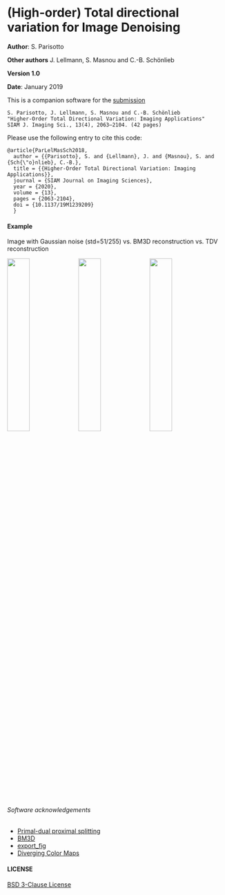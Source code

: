 # (High-order) Total directional variation for Image Denoising

**Author**: S. Parisotto

**Other authors** J. Lellmann, S. Masnou and C.-B. Schönlieb

**Version 1.0**

**Date**: January 2019

This is a companion software for the [submission](https://epubs.siam.org/doi/abs/10.1137/19M1239209)
```
S. Parisotto, J. Lellmann, S. Masnou and C.-B. Schönlieb 
"Higher-Order Total Directional Variation: Imaging Applications"
SIAM J. Imaging Sci., 13(4), 2063–2104. (42 pages) 
```
Please use the following entry to cite this code:
```
@article{ParLelMasSch2018,
  author = {{Parisotto}, S. and {Lellmann}, J. and {Masnou}, S. and {Sch{\"o}nlieb}, C.-B.},
  title = {{Higher-Order Total Directional Variation: Imaging Applications}},
  journal = {SIAM Journal on Imaging Sciences},
  year = {2020},
  volume = {13},
  pages = {2063-2104},
  doi = {10.1137/19M1239209}
  }
```

#### Example
Image with Gaussian noise  (std=51/255) vs. BM3D reconstruction vs. TDV reconstruction

<img src="https://raw.githubusercontent.com/simoneparisotto/TDV-for-image-denoising/master/results/rainbow/20percent_gauss_noisy.png"  width=32%> <img src="https://raw.githubusercontent.com/simoneparisotto/TDV-for-image-denoising/master/results/rainbow/u_bm3d_image_PSNR34.5294.png" width=32%> <img src="https://raw.githubusercontent.com/simoneparisotto/TDV-for-image-denoising/master/results/rainbow/u_eta3.5_bvary_a1-0-1_sigma2_rho30_iter1_PSNR35.9083.png" width=32%>

######  Software acknowledgements
* [Primal-dual proximal splitting](http://www.numerical-tours.com/matlab/optim_5_primal_dual/)
* [BM3D](http://www.cs.tut.fi/~foi/GCF-BM3D/index.html)
* [export_fig](https://uk.mathworks.com/matlabcentral/fileexchange/23629-export_fig)
* [Diverging Color Maps](https://link.springer.com/chapter/10.1007/978-3-642-10520-3_9)
  
#### LICENSE
[BSD 3-Clause License](https://opensource.org/licenses/BSD-3-Clause)
